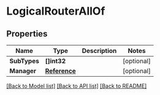 # LogicalRouterAllOf

## Properties

Name | Type | Description | Notes
------------ | ------------- | ------------- | -------------
**SubTypes** | **[]int32** |  | [optional] 
**Manager** | [**Reference**](Reference.md) |  | [optional] 

[[Back to Model list]](../README.md#documentation-for-models) [[Back to API list]](../README.md#documentation-for-api-endpoints) [[Back to README]](../README.md)


